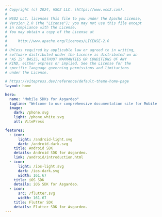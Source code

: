 ```yaml
---
# Copyright (c) 2024, WSO2 LLC. (https://www.wso2.com).
#
# WSO2 LLC. licenses this file to you under the Apache License,
# Version 2.0 (the "License"); you may not use this file except
# in compliance with the License.
# You may obtain a copy of the License at
#
#     http://www.apache.org/licenses/LICENSE-2.0
#
# Unless required by applicable law or agreed to in writing,
# software distributed under the License is distributed on an
# "AS IS" BASIS, WITHOUT WARRANTIES OR CONDITIONS OF ANY
# KIND, either express or implied. See the License for the
# specific language governing permissions and limitations
# under the License.

# https://vitepress.dev/reference/default-theme-home-page
layout: home

hero:
  name: "Mobile SDKs for Asgardeo"
  tagline: "Welcome to our comprehensive documentation site for Mobile SDKs for Asgardeo! \nHere, you'll find everything you need to seamlessly integrate Asgardeo's authentication and identity management solutions into your mobile applications..."
  image:
    dark: /phone.svg
    light: /phone_white.svg
    alt: VitePress

features:
  - icon:
      light: /android-light.svg
      dark: /android-dark.svg
    title: Android SDK
    details: Android SDK for Asgardeo.
    link: /android/introduction.html
  - icon:
      light: /ios-light.svg
      dark: /ios-dark.svg
      width: 161.67
    title: iOS SDK
    details: iOS SDK for Asgardeo.
  - icon:
      src: /flutter.svg
      width: 161.67
    title: Flutter SDK
    details: Flutter SDK for Asgardeo.
---
```


